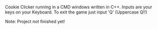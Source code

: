 Cookie Clicker running in a CMD windows written in C++. 
Inputs are your keys on your Keyboard. To exit the game just input 'Q' (Uppercase Q!!)

Note: Project not finished yet!

